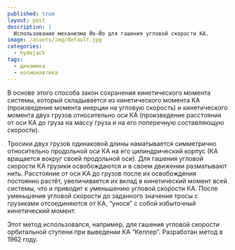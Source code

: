 ```yaml
---
published: true
layout: post
description: |
  Использование механизма Йо-Йо для гашения угловой скорости КА.
image: /assets/img/default.jpg
categories:
  - hydejack
tags:
  - динамика
  - космонавтика
---
```


В основе этого способа закон сохранения кинетического момента системы, который складывается из кинетического момента КА (произведение момента инерции на угловую скорость) и кинетического момента двух грузов относительно оси КА (произведение расстояния от оси КА до груза на массу груза и на его поперечную составляющую скорости).

Тросики двух грузов одинаковой длины наматывается симметрично относительно продольной оси КА на его цилиндрический корпус (КА вращается вокруг своей продольной оси). Для гашения угловой скорости КА грузики освобождаются и в своем движении разматывают нить. Расстояние от оси КА до грузов после их освобождения постоянно растёт, увеличивается их вклад в кинетический момент всей системы, что и приводит к уменьшению угловой скорости КА. После уменьшения угловой скорости до заданного значения тросы с грузиками отсоединяются от КА, “унося” с собой избыточный кинетический момент.

Этот метод использовался, например, для гашения угловой скорости орбитальной ступени при выведении КА “Кеплер”. Разработан метод в 1962 году.
